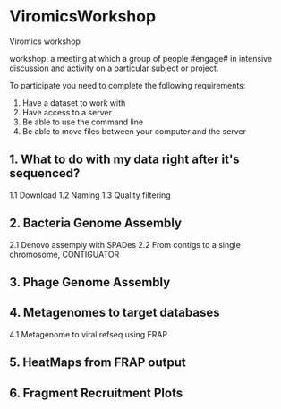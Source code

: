 # ViromicsWorkshop
Viromics workshop

workshop: a meeting at which a group of people #engage# in intensive discussion and activity on a particular subject or project.

To participate you need to complete the following requirements: 

1) Have a dataset to work with 
2) Have access to a server
3) Be able to use the command line
4) Be able to move files between your computer and the server

## 1. What to do with my data right after it's sequenced?

1.1 Download
1.2 Naming
1.3 Quality filtering

## 2. Bacteria Genome Assembly

2.1 Denovo assemply with SPADes
2.2 From contigs to a single chromosome, CONTIGUATOR

## 3. Phage Genome Assembly 

## 4. Metagenomes to target databases

4.1 Metagenome to viral refseq using FRAP 

## 5. HeatMaps from FRAP output

## 6. Fragment Recruitment Plots 

